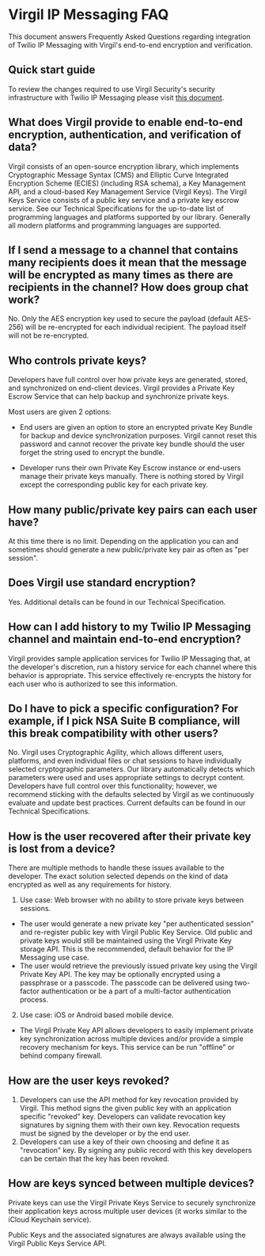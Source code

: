 # Virgil IP Messaging FAQ

This document answers Frequently Asked Questions regarding integration of Twilio IP Messaging with Virgil's end-to-end encryption and verification.

## Quick start guide
To review the changes required to use Virgil Security's security infrastructure with Twilio IP Messaging please visit [this document](./Quick%20start%20guide.md).

## What does Virgil provide to enable end-to-end encryption, authentication, and verification of data?
Virgil consists of an open-source encryption library, which implements Cryptographic Message Syntax (CMS) and Elliptic Curve Integrated Encryption Scheme (ECIES) (including RSA schema), a Key Management API, and a cloud-based Key Management Service (Virgil Keys). The Virgil Keys Service consists of a public key service and a private key escrow service. See our Technical Specifications for the up-to-date list of programming languages and platforms supported by our library. Generally all modern platforms and programming languages are supported. 

## If I send a message to a channel that contains many recipients does it mean that the message will be encrypted as many times as there are recipients in the channel? How does group chat work?
No. Only the AES encryption key used to secure the payload (default AES-256) will be re-encrypted for each individual recipient. The payload itself will not be re-encrypted.

## Who controls private keys?
Developers have full control over how private keys are generated, stored, and synchronized on end-client devices. Virgil provides a Private Key Escrow Service that can help backup and synchronize private keys. 

Most users are given 2 options:

- End users are given an option to store an encrypted private Key Bundle for backup and device synchronization purposes. Virgil cannot reset this password and cannot recover the private key bundle should the user forget the string used to encrypt the bundle.

- Developer runs their own Private Key Escrow instance or end-users manage their private keys manually. There is nothing stored by Virgil except the corresponding public key for each private key.

## How many public/private key pairs can each user have?
At this time there is no limit. Depending on the application you can and sometimes should generate a new public/private key pair as often as "per session".

## Does Virgil use standard encryption?
Yes. Additional details can be found in our Technical Specification.

## How can I add history to my Twilio IP Messaging channel and maintain end-to-end encryption?
Virgil provides sample application services for Twilio IP Messaging that, at the developer's discretion, run a history service for each channel where this behavior is appropriate. This service effectively re-encrypts the history for each user who is authorized to see this information.

## Do I have to pick a specific configuration? For example, if I pick NSA Suite B compliance, will this break compatibility with other users?
No. Virgil uses Cryptographic Agility, which allows different users, platforms, and even individual files or chat sessions to have individually selected cryptographic parameters. Our library automatically detects which parameters were used and uses appropriate settings to decrypt content. Developers have full control over this functionality; however, we recommend sticking with the defaults selected by Virgil as we continuously evaluate and update best practices. Current defaults can be found in our Technical Specifications.

## How is the user recovered after their private key is lost from a device?
There are multiple methods to handle these issues available to the developer. The exact solution selected depends on the kind of data encrypted as well as any requirements for history. 

1. Use case: Web browser with no ability to store private keys between sessions. 
  - The user would generate a new private key "per authenticated session" and re-register public key with Virgil Public Key Service. Old public and private keys would still be maintained using the Virgil Private Key storage API. This is the recommended, default behavior for the IP Messaging use case.
  - The user would retrieve the previously issued private key using the Virgil Private Key API. The key may be optionally encrypted using a passphrase or a passcode.  The passcode can be delivered using two-factor authentication or be a part of a multi-factor authentication process.

2. Use case: iOS or Android based mobile device. 
 - The Virgil Private Key API allows developers to easily implement private key synchronization across multiple devices and/or provide a simple recovery mechanism for keys. This service can be run "offline" or behind company firewall.

## How are the user keys revoked?
1. Developers can use the API method for key revocation provided by Virgil. This method signs the given public key with an application specific "revoked" key. Developers can validate revocation key signatures by signing them with their own key. Revocation requests must be signed by the developer or by the end user.
2. Developers can use a key of their own choosing and define it as "revocation" key. By signing any public record with this key developers can be certain that the key has been revoked.

## How are keys synced between multiple devices?
Private keys can use the Virgil Private Keys Service to securely synchronize their application keys across multiple user devices (it works similar to the iCloud Keychain service).

Public Keys and the associated signatures are always available using the Virgil Public Keys Service API.
